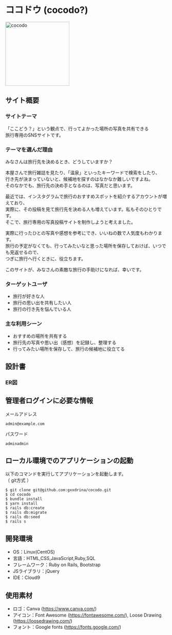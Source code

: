 # ココドウ (cocodo?)
<img width="199" alt="cocodo" src="https://github.com/gxxdrina/cocodo/assets/127483650/1add9480-3105-499e-a441-eb0cc878d2f7">

## サイト概要

### サイトテーマ
「ここどう？」という観点で、行ってよかった場所の写真を共有できる  
旅行専用のSNSサイトです。


### テーマを選んだ理由
みなさんは旅行先を決めるとき、どうしていますか？

本屋さんで旅行雑誌を見たり、「温泉」といったキーワードで検索をしたり、  
行き先が決まっていないと、候補地を探すのはなかなか難しいですよね。  
そのなかでも、旅行先の決め手となるのは、写真だと思います。

最近では、インスタグラムで旅行のおすすめスポットを紹介するアカウントが増えており、  
実際に、その投稿を見て旅行先を決める人も増えています。私もそのひとりです。  
そこで、旅行専用の写真投稿サイトを制作しようと考えました。

実際に行ったひとの写真や感想を参考にでき、いいねの数で人気度もわかります。  
旅行の予定がなくても、行ってみたいなと思った場所を保存しておけば、いつでも見返せるので、  
つぎに旅行へ行くときに、役立ちます。

このサイトが、みなさんの素敵な旅行の手助けになれば、幸いです。


### ターゲットユーザ
- 旅行が好きな人
- 旅行の思い出を共有したい人
- 旅行の行き先を悩んでいる人


### 主な利用シーン
- おすすめの場所を共有する
- 旅行先の写真や思い出（感想）を記録し、整理する
- 行ってみたい場所を保存して、旅行の候補地に役立てる


## 設計書
### ER図


## 管理者ログインに必要な情報
メールアドレス
```
admin@example.com  
```
パスワード
```
adminadmin  
```


## ローカル環境でのアプリケーションの起動
以下のコマンドを実行してアプリケーションを起動します。  
（ git方式 ）
```
$ git clone git@github.com:gxxdrina/cocodo.git
$ cd cocodo
$ bundle install
$ yarn install
$ rails db:create
$ rails db:migrate
$ rails db:seed
$ rails s
```


## 開発環境
- OS：Linux(CentOS)
- 言語：HTML,CSS,JavaScript,Ruby,SQL
- フレームワーク：Ruby on Rails, Bootstrap
- JSライブラリ：jQuery
- IDE：Cloud9


## 使用素材
- ロゴ：Canva (https://www.canva.com/)
- アイコン：Font Awesome (https://fontawesome.com/), Loose Drawing (https://loosedrawing.com/)
- フォント：Google fonts (https://fonts.google.com/)
